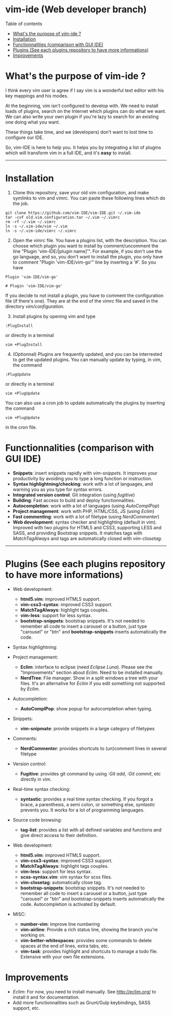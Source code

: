 vim-ide (Web developer branch)
=====================

Table of contents

- [What's the purpose of vim-ide ?](#)
- [Installation](#)
- [Functionnalities (comparison with GUI IDE)](#)
- [Plugins (See each plugins repository to have more informations)](#)
- [Improvements](#)

What's the purpose of vim-ide ?
==========================
I think every vim user is agree if I say vim is a wonderful text editor with his key mappings and his modes.

At the beginning, vim isn't configured to develop with. We need to install loads of plugins, search on the Internet which plugins can do what we want.
We can also write your own plugin if you're lazy to search for an existing one doing what you want.

These things take time, and we (developers) don't want to lost time to configure our IDE.

So, vim-IDE is here to help you. It helps you by integrating a list of plugins which will transform vim in a full IDE, and it's **easy** to install.

------------------
Installation
==========

 1. Clone this repository, save your old vim configuration, and make symlinks to vim and vimrc. You can paste these following lines which do the job.
  ```
  git clone https://github.com/vim-IDE/vim-IDE.git ~/.vim-ide
  tar -cvf old.vim.configuration.tar ~/.vim ~/.vimrc
  rm -rf ~/.vim ~/.vimrc
  ln -s ~/.vim-ide/vim ~/.vim
  ln -s ~/.vim-ide/vimrc ~/.vimrc
  ```

 2. Open the vimrc file. You have a plugins list, with the description.
 You can choose which plugin you want to install by comment/uncomment the line "Plugin 'vim-IDE/[plugin name]'".  For example, if you don't use the go language, and so, you don't want to install the plugin, you only have to comment "Plugin 'vim-IDE/vim-go'" line by inserting a '#'. So you have
 ```
 Plugin 'vim-IDE/vim-go'
 ```

 ```
 # Plugin 'vim-IDE/vim-go'
 ```
If you decide to not install a plugin, you have to comment the configuration file (if there's one). They are at the end of the vimrc file and saved in the directory *vim/configuration*.

 3. Install plugins by opening vim and type
```
:PlugInstall
```
or directly in a terminal
```
vim +PlugInstall
```

 4. (Optionnal) Plugins are frequently updated, and you can be interrested to get the updated plugins.
 You can manually update by typing, in vim, the command
```
:PlugUpdate
```
or directly in a terminal
```
vim +PlugUpdate
```
 You can also use a cron job to update automatically the plugins by inserting the command
```
vim +PlugUpdate
```
in the cron file.

Functionnalities (comparison with GUI IDE)
===================================

 - **Snippets**: insert snippets rapidly with *vim-snippets*. It improves your
   productivity by avoiding you to type a long function or instruction.
 - **Syntax highlightning/checking**: work with a lot of languages, and warning you as you type for syntax errors.
 - **Integrated version control**: Git integration (using *fugitive*)
 - **Building**: Fast access to build and deploy functionnalities.
 - **Autocompletion**: work with a lot of languages (using *AutoComplPop*)
 - **Project management**: work with PHP, HTML/CSS, JS (using *Eclim*)
 - **Fast commenting**: work with a lot of filetype (using *NerdCommenter*)
 - **Web development**: syntax checker and highlighting (default in vim).
   Improved with two plugins for HTML5 and CSS3, supporting LESS and SASS, and providing Bootstrap snippets. It matches tags with *MatchTagAlways* and tags are automatically closed with *vim-closetag*.

-------------------
Plugins (See each plugins repository to have more informations)
=======
- Web development:
	- **html5.vim**: improved HTML5 support.
	- **vim-css3-syntax**: improved CSS3 support.
	- **MatchTagAlways**: highlight tags couples.
	- **vim-less**: support for less syntax.
	- **bootstrap-snippets**: bootstrap snippets. It's not needed to remember
	  all code to insert a carousel or a button, just type "carousel" or "btn"
	  and **bootstrap-snippets** inserts automatically the code.

- Syntax highlightning:

- Project management:
	- **Eclim**: interface to eclipse (need *Eclipse Luna*). Please see the "Improvements" section about *Eclim*. Need to be installed manually.
	- **NerdTree**: File manager. Show in a split windows a tree with your files. It's an alternative for *Eclim* if you edit something not supported by *Eclim*.

- Autocompletion:
	- **AutoComplPop**: show popup for autocompletion when typing.

- Snippets:
	- **vim-snipmate**: provide snippets in a large category of filetypes

- Comments:
	- **NerdCommenter**: provides shortcuts to (un)comment lines in several filetype

- Version control:
	- **Fugitive**: provides git command by using *:Git add*, *:Git commit*, etc directly in vim.

- Real-time syntax checking:
	- **syntastic**: provides a real time syntax checking. If you forgot a brace, a parenthesis, a semi colon, or something else, *syntastic* prevents you. It works for a lot of programming languages.

- Source code browsing:
	- **tag-list**: provides a list with all defined variables and functions and give direct access to their definition.

- Web development:
	- **html5.vim**: improved HTML5 support.
	- **vim-css3-syntax**: improved CSS3 support.
	- **MatchTagAlways**: highlight tags couples.
	- **vim-less**: support for less syntax.
	- **scss-syntax.vim**: vim syntax for scss files.
	- **vim-closetag**: automatically close tag.
	- **bootstrap-snippets**: bootstrap snippets. It's not needed to remember
	  all code to insert a carousel or a button, just type "carousel" or "btn"
	  and bootstrap-snippets inserts automatically the code.  Autocompletion is
	  activated by default.

- MISC:
	- **number-vim**: improve line numbering
	- **vim-airline**: Provide a rich status line, showing the branch you're working on.
	- **vim-better-whitespaces**: provides some commands to delete spaces at the end of lines, extra tabs, etc.
	- **vim-task**: provides highlight and shortcuts to manage a todo file. Extensive with your own file extensions.

Improvements
=================================================

 - *Eclim*: For now, you need to install manually. See http://eclim.org/ to install it and for documentation.
 - Add more functionnalities such as Grunt/Gulp keybindings, SASS support, etc.
